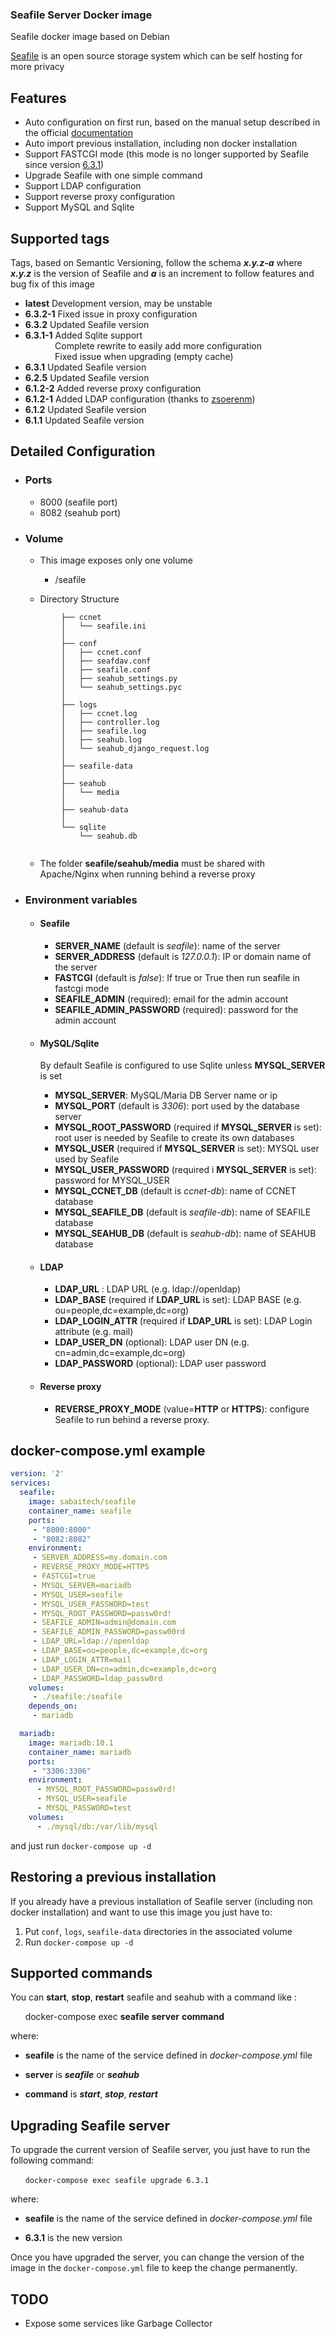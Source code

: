 ### Seafile Server Docker image ###
Seafile docker image based on Debian

[Seafile](https://www.seafile.com) is an open source storage system which can be self hosting for more privacy


## Features ##
* Auto configuration on first run, based on the manual setup described in the official  [documentation](https://manual.seafile.com/deploy/using_mysql.html)
* Auto import previous installation, including non docker installation
* Support FASTCGI mode (this mode is no longer supported by Seafile since version [6.3.1](https://manual.seafile.com/changelog/server-changelog.html))
* Upgrade Seafile with one simple command
* Support LDAP configuration
* Support reverse proxy configuration
* Support MySQL and Sqlite

## Supported tags ##
Tags, based on Semantic Versioning, follow the schema _**x.y.z-a**_ where _**x.y.z**_ is the version of Seafile
 and _**a**_ is an increment to follow features and bug fix of this image

* **latest** Development version, may be unstable
* **6.3.2-1** Fixed issue in proxy configuration
* **6.3.2** Updated Seafile version
* **6.3.1-1** Added Sqlite support<br/>
&nbsp;&nbsp;&nbsp;&nbsp;&nbsp;&nbsp;&nbsp;&nbsp;&nbsp;&nbsp;&nbsp;&nbsp;Complete rewrite to easily add more configuration<br/>
&nbsp;&nbsp;&nbsp;&nbsp;&nbsp;&nbsp;&nbsp;&nbsp;&nbsp;&nbsp;&nbsp;&nbsp;Fixed issue when upgrading (empty cache)
* **6.3.1** Updated Seafile version
* **6.2.5** Updated Seafile version
* **6.1.2-2**  Added reverse proxy configuration
* **6.1.2-1**  Added LDAP configuration (thanks to [zsoerenm](https://github.com/zsoerenm))
* **6.1.2** Updated Seafile version
* **6.1.1** Updated Seafile version

## Detailed Configuration ##
- ### Ports ###
  - 8000 (seafile port)
  - 8082 (seahub port)

- ### Volume ###

  - This image exposes only one volume
    *  /seafile

  - Directory Structure
  ``` seafile/
          ├── ccnet
          │   └── seafile.ini
          │
          ├── conf
          │   ├── ccnet.conf
          │   ├── seafdav.conf
          │   ├── seafile.conf
          │   ├── seahub_settings.py
          │   └── seahub_settings.pyc
          │
          ├── logs
          │   ├── ccnet.log
          │   ├── controller.log
          │   ├── seafile.log
          │   ├── seahub.log
          │   └── seahub_django_request.log
          │
          ├── seafile-data
          │
          ├── seahub
          │   └── media
          │
          ├── seahub-data
          │
          └── sqlite
              └── seahub.db
          
   ```       
    * The folder **seafile/seahub/media** must be shared with Apache/Nginx when running behind a reverse proxy

- ### Environment variables ###
    - #### Seafile #####
      * **SERVER_NAME** (default is *seafile*): name of the server
      * **SERVER_ADDRESS** (default is *127.0.0.1*): IP or domain name of the server
      * **FASTCGI** (default is *false*): If true or True then run seafile in fastcgi mode
      * **SEAFILE_ADMIN** (required): email for the admin account
      * **SEAFILE_ADMIN_PASSWORD** (required): password for the admin account
    
    - #### MySQL/Sqlite ##### 
       By default Seafile is configured to use Sqlite unless **MYSQL_SERVER** is set
      * **MYSQL_SERVER**:  MySQL/Maria DB Server name or ip
      * **MYSQL_PORT** (default is *3306*): port used by the database server
      * **MYSQL_ROOT_PASSWORD** (required if **MYSQL_SERVER** is set): root user is needed by Seafile to create its own databases
      * **MYSQL_USER** (required if  **MYSQL_SERVER** is set): MYSQL user used by Seafile
      * **MYSQL_USER_PASSWORD** (required i **MYSQL_SERVER** is set): password for MYSQL_USER
      * **MYSQL_CCNET_DB** (default is *ccnet-db*): name of CCNET database
      * **MYSQL_SEAFILE_DB** (default is *seafile-db*): name of SEAFILE database
      * **MYSQL_SEAHUB_DB** (default is *seahub-db*): name of SEAHUB database

    - #### LDAP #####
      * **LDAP_URL** : LDAP URL (e.g. ldap://openldap)
      * **LDAP_BASE** (required if **LDAP_URL** is set): LDAP BASE (e.g. ou=people,dc=example,dc=org)
      * **LDAP_LOGIN_ATTR** (required if **LDAP_URL** is set): LDAP Login attribute (e.g. mail)
      * **LDAP_USER_DN** (optional): LDAP user DN (e.g. cn=admin,dc=example,dc=org)
      * **LDAP_PASSWORD** (optional): LDAP user password
    
    - #### Reverse proxy #####
      * **REVERSE_PROXY_MODE** (value=**HTTP** or **HTTPS**): configure Seafile to run behind a reverse proxy.

## docker-compose.yml example ##
  ```yml
  version: '2'
  services:
    seafile:
      image: sabaitech/seafile
      container_name: seafile
      ports:
       - "8000:8000"
       - "8082:8082"
      environment:
       - SERVER_ADDRESS=my.domain.com
       - REVERSE_PROXY_MODE=HTTPS
       - FASTCGI=true
       - MYSQL_SERVER=mariadb
       - MYSQL_USER=seafile
       - MYSQL_USER_PASSWORD=test
       - MYSQL_ROOT_PASSWORD=passw0rd!
       - SEAFILE_ADMIN=admin@domain.com
       - SEAFILE_ADMIN_PASSWORD=passw00rd
       - LDAP_URL=ldap://openldap
       - LDAP_BASE=ou=people,dc=example,dc=org
       - LDAP_LOGIN_ATTR=mail
       - LDAP_USER_DN=cn=admin,dc=example,dc=org
       - LDAP_PASSWORD=ldap_passw0rd
      volumes:
       - ./seafile:/seafile
      depends_on:
       - mariadb

    mariadb:
      image: mariadb:10.1
      container_name: mariadb
      ports:
       - "3306:3306"
      environment:
        - MYSQL_ROOT_PASSWORD=passw0rd!
        - MYSQL_USER=seafile
        - MYSQL_PASSWORD=test
      volumes:
        - ./mysql/db:/var/lib/mysql
```


and just run ```docker-compose up -d```


## Restoring a previous installation ##

 If you already have a previous installation of Seafile server (including non docker installation) and want to use this image you just have to:
   1. Put ```conf```, ```logs```, ```seafile-data``` directories in the associated volume
   2. Run ```docker-compose up -d```


## Supported commands ##

  You can **start**, **stop**, **restart** seafile and seahub with a command like :

&nbsp;&nbsp;&nbsp;&nbsp;&nbsp;&nbsp;docker-compose exec **seafile** **server** **command**

where:

  - **seafile** is the name of the service defined in *docker-compose.yml* file

  - **server** is ***seafile*** or ***seahub***

  - **command** is ***start***, ***stop***, ***restart***



## Upgrading Seafile server ##

To upgrade the current version of Seafile server, you just have to run the following command:

&nbsp;&nbsp;&nbsp;&nbsp;&nbsp;&nbsp;```docker-compose exec seafile upgrade 6.3.1```

where:

  - **seafile** is the name of the service defined in *docker-compose.yml* file

  - **6.3.1** is the new version
  
Once you have upgraded the server, you can change the version of the image in the `docker-compose.yml` file to keep the change permanently.

## TODO ##
* Expose some services like Garbage Collector
